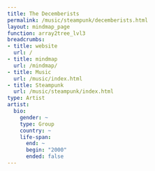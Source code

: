 ```yaml
---
title: The Decemberists
permalink: /music/steampunk/decemberists.html
layout: mindmap_page
function: array2tree_lvl3
breadcrumbs:
- title: website
  url: /
- title: mindmap
  url: /mindmap/
- title: Music
  url: /music/index.html
- title: Steampunk
  url: /music/steampunk/index.html
type: Artist
artist:
  bio:
    gender: ~
    type: Group
    country: ~
    life-span:
      end: ~
      begin: "2000"
      ended: false
---
```

